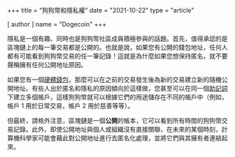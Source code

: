 +++
title = "狗狗幣和隱私權"
date = "2021-10-22"
type = "article"

[ author ]
  name = "Dogecoin"
+++

隱私是一個有趣、同時也是狗狗幣社區成員積極參與的話題。首先，值得承認的是區塊鏈上的每一筆交易都是公開的。也就是說，如果您有公開的錢包地址，任何人都有可能看到狗狗幣交易的任一筆記錄！這就是為什麼如果您想保持匿名，就不要聲稱擁有任何公開地址原因。

如果您有一個[硬體錢包](/zh-tw/dogepedia/articles/dogecoin-hardware-wallets/)，那麼可以在之前的交易發生後為新的交易建立新的隨機公開地址。有些人出於匿名和隱私的原因傾向於這樣做，您甚至可以在同一個[助記詞](/zh-tw/dogepedia/articles/how-to-backup-a-wallet/)下建立多個帳戶，這樣狗狗幣就可以根據它們的用途儲存在不同的帳戶中（例如，帳戶 1 用於日常交易，帳戶 2 用於慈善等等）。

但最終，請格外注意，區塊鏈是一個**公開**的帳本，它可以看到所有時間的狗狗幣交易記錄。此外，即使公開地址與個人或組織沒有直接關聯，在未來的某個時刻，計算機科學家可能會藉此對公開地址進行去匿名化處理，並將它們與其擁有者連結起來。